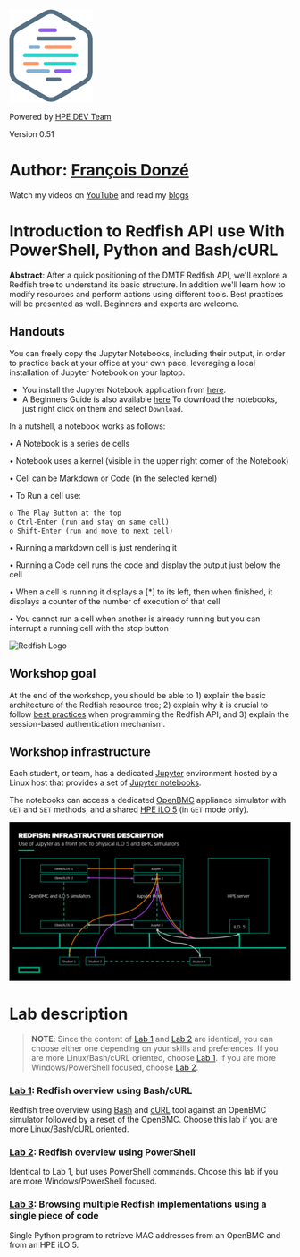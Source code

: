 ![HPE DEV Logo](Pictures/hpe-dev-logo.png)

Powered by [HPE DEV Team](https://hpedev.io)

Version 0.51

# Author: [François Donzé](francois.donze@hpe.com)

Watch my videos on [YouTube](https://www.youtube.com/channel/UCIZhrIYcNh3wHLiY4ola5ew) and read my [blogs](https://developer.hpe.com/blog)


# Introduction to Redfish API use With PowerShell, Python and Bash/cURL

**Abstract**: After a quick positioning of the DMTF Redfish API, we'll explore a Redfish tree to understand its basic structure. In addition we'll learn how to modify resources and perform actions using different tools. Best practices will be presented as well. Beginners and experts are welcome.

## Handouts
You can freely copy the Jupyter Notebooks, including their output, in order to practice back at your office at your own pace, leveraging a local installation of Jupyter Notebook on your laptop.
- You install the Jupyter Notebook application from [here](https://jupyter.org/install). 
- A Beginners Guide is also available [here](https://jupyter-notebook-beginner-guide.readthedocs.io/en/latest/what_is_jupyter.html)
To download the notebooks, just right click on them and select `Download`.

In a nutshell, a notebook works as follows:

• A Notebook is a series de cells

• Notebook uses a kernel (visible in the upper right corner of the Notebook)

• Cell can be Markdown or Code (in the selected kernel)

• To Run a cell use:

    o The Play Button at the top
    o Ctrl-Enter (run and stay on same cell)
    o Shift-Enter (run and move to next cell)
    
• Running a markdown cell is just rendering it

• Running a Code cell runs the code and display the output just below the cell

• When a cell is running it displays a [*] to its left, then when finished, it displays a counter of the number of execution of that cell

• You cannot run a cell when another is already running but you can interrupt a running cell with the stop button


<img src="https://redfish.dmtf.org/sites/default/files/DMTF_Redfish_logo_R.jpg" alt="Redfish Logo" style="width: 125px;"/> 

## Workshop goal

At the end of the workshop, you should be able to 1) explain the basic architecture of the Redfish resource tree; 2) explain why it is crucial to follow [best practices](https://developer.hpe.com/blog/getting-started-with-ilo-restful-api-redfish-api-conformance) when programming the Redfish API; and 3) explain the session-based authentication mechanism.

## Workshop infrastructure

Each student, or team, has a dedicated [Jupyter](https://jupyter.org/) environment hosted by a Linux host that provides a set of [Jupyter notebooks](https://jupyter-notebook-beginner-guide.readthedocs.io/en/latest/what_is_jupyter.html).

The notebooks can access a dedicated [OpenBMC](https://www.openbmc.org/) appliance simulator with `GET` and `SET` methods, and a shared [HPE iLO 5](http://hpe.com/info/ilo) (in `GET` mode only).

![ProgrammingRedfsihInfrastructureDescription](Pictures/ProgrammingRedfishInfraDescription.png) 

# Lab description

> **NOTE**: Since the content of [Lab 1](1-Discover-RedfishBash.ipynb) and [Lab 2](2-Discover-RedfishPowerShell.ipynb) are identical, you can choose either one depending on your skills and preferences. If you are more Linux/Bash/cURL oriented, choose  [Lab 1](1-Discover-RedfishBash.ipynb). If you are more Windows/PowerShell focused, choose [Lab 2](2-Discover-RedfishPowerShell.ipynb). 


### [Lab 1](1-RedfishBash.ipynb): Redfish overview using Bash/cURL

Redfish tree overview using [Bash](https://www.gnu.org/software/bash/) and [cURL](https://curl.haxx.se/) tool against an OpenBMC simulator followed by a reset of the OpenBMC. Choose this lab if you are more Linux/Bash/cURL oriented.

### [Lab 2](2-RedfishPowerShell.ipynb): Redfish overview using PowerShell
Identical to Lab 1, but uses PowerShell commands. Choose this lab if you are more Windows/PowerShell focused.

### [Lab 3](3-RedfishPython.ipynb): Browsing multiple Redfish implementations using a single piece of code
Single Python program to retrieve MAC addresses from an OpenBMC and from an HPE iLO 5. 

